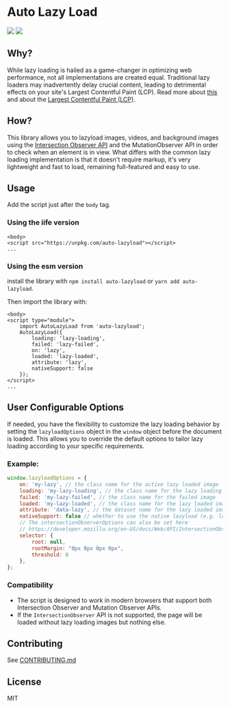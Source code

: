 # Auto Lazy Load
[![](https://img.shields.io/npm/v/auto-lazyload.svg?label=npm%20version)](https://www.npmjs.com/package/auto-lazyload)
[![](https://img.shields.io/npm/l/auto-lazyload)](https://github.com/erikyo/auto-lazyload?tab=GPL-3.0-1-ov-file#readme)

## Why?
While lazy loading is hailed as a game-changer in optimizing web performance, not all implementations are created equal.
Traditional lazy loaders may inadvertently delay crucial content, leading to detrimental effects on your site's Largest Contentful Paint (LCP).
Read more about [this](https://web.dev/articles/lazy-loading-images) and about the [Largest Contentful Paint (LCP)](https://web.dev/lcp/).

## How?
This library allows you to lazyload images, videos,
and background images using the [Intersection Observer API](https://developer.mozilla.org/en-US/docs/Web/API/Intersection_Observer_API) and the MutationObserver API in order to check when an element is in view.
What differs with the common lazy loading implementation is that it doesn't require markup, it's very lightweight and fast to load, remaining full-featured and easy to use.

## Usage
Add the script just after the `body` tag.

### Using the iife version
```
<body>
<script src="https://unpkg.com/auto-lazyload"></script>
...
```

### Using the esm version
install the library with `npm install auto-lazyload` or `yarn add auto-lazyload`.

Then import the library with:
```
<body>
<script type="module">
    import AutoLazyLoad from 'auto-lazyload';
    AutoLazyLoad({
        loading: 'lazy-loading',
        failed: 'lazy-failed',
        on: 'lazy',
        loaded: 'lazy-loaded',
        attribute: 'lazy',
        nativeSupport: false
    });
</script>
...
```

## User Configurable Options

If needed, you have the flexibility to customize the lazy loading behavior by setting the `lazyloadOptions` object in the `window` object before the document is loaded. This allows you to override the default options to tailor lazy loading according to your specific requirements.

### Example:

```javascript
window.lazyloadOptions = {
    on: 'my-lazy', // the class name for the active lazy loaded image
    loading: 'my-lazy-loading', // the class name for the lazy loading image
    failed: 'my-lazy-failed', // the class name for the failed image
    loaded: 'my-lazy-loaded', // the class name for the lazy loaded image
    attribute: 'data-lazy', // the dataset name for the lazy loaded image (used internally but configurable)
    nativeSupport: false // whether to use the native lazyload (e.g. loading="lazy") or not
    // The intersectionObserverOptions can also be set here
    // https://developer.mozilla.org/en-US/docs/Web/API/IntersectionObserver#instance_properties
    selector: {
        root: null,
        rootMargin: "0px 0px 0px 0px",
        threshold: 0
    },
};
```

### Compatibility

- The script is designed to work in modern browsers that support both Intersection Observer and Mutation Observer APIs.
- If the `IntersectionObserver` API is not supported, the page will be loaded without lazy loading images but nothing else.

## Contributing
See [CONTRIBUTING.md](CONTRIBUTING.md)

## License
MIT
